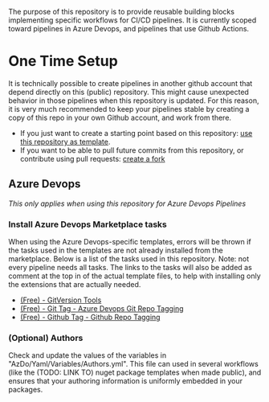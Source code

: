The purpose of this repository is to provide reusable building blocks implementing specific workflows for CI/CD pipelines. It is currently scoped toward pipelines in Azure Devops, and pipelines that use Github Actions. 

# One Time Setup

It is technically possible to create pipelines in another github account that depend directly on this (public) repository. This might cause unexpected behavior in those pipelines when this repository is updated. For this reason, it is very much recommended to keep your pipelines stable by creating a copy of this repo in your own Github account, and work from there. 
- If you just want to create a starting point based on this repository: [use this repository as template](https://docs.github.com/en/github/creating-cloning-and-archiving-repositories/creating-a-repository-on-github/creating-a-repository-from-a-template).
- If you want to be able to pull future commits from this repository, or contribute using pull requests: [create a fork](https://docs.github.com/en/get-started/quickstart/fork-a-repo)

## Azure Devops
_This only applies when using this repository for Azure Devops Pipelines_

### Install Azure Devops Marketplace tasks
When using the Azure Devops-specific templates, errors will be thrown if the tasks used in the templates are not already installed from the marketplace. 
Below is a list of the tasks used in this repository. 
Note: not every pipeline needs all tasks. The links to the tasks will also be added as comment at the top in of the actual template files, to help with installing only the extensions that are actually needed.  

- [(Free) - GitVersion Tools](https://marketplace.visualstudio.com/items?itemName=gittools.gittools)
- [(Free) - Git Tag - Azure Devops Git Repo Tagging](https://marketplace.visualstudio.com/items?itemName=ATP.ATP-GitTag)
- [(Free) - Github Tag - Github Repo Tagging](https://marketplace.visualstudio.com/items?itemName=KriefMikael.githubtools)

### (Optional) Authors
Check and update the values of the variables in "AzDo/Yaml/Variables/Authors.yml". This file can used in several workflows (like the (TODO: LINK TO) nuget package templates when made public), and ensures that your authoring information is uniformly embedded in your packages.
